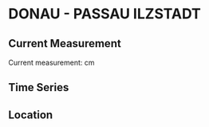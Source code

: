 # DONAU - PASSAU ILZSTADT

## Current Measurement

Current measurement: <Value topic="rivers/pegel-online/DONAU/PASSAU-ILZSTADT/measurementValue"/> cm

## Time Series

<TimeSeries topic="rivers/pegel-online/DONAU/PASSAU-ILZSTADT/measurementValue" period="week" />

## Location

<WorldMap>
  <Marker lat="48.575198327193995" lon="13.478017248883907" labelTopic="rivers/pegel-online/DONAU/PASSAU-ILZSTADT/measurementValue" />
</WorldMap>
